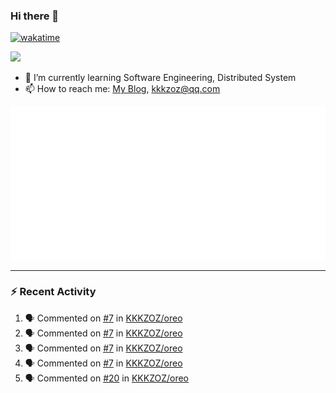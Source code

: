 ### Hi there 👋

[![wakatime](https://wakatime.com/badge/user/3d3cd454-4851-419e-ab98-0f85a4d69dbf.svg)](https://wakatime.com/@3d3cd454-4851-419e-ab98-0f85a4d69dbf)

![](https://komarev.com/ghpvc/?username=kkkzoz&color=green)

- 🌱 I’m currently learning Software Engineering, Distributed System
- 📫 How to reach me: [My Blog](https://blog.kkkzoz.top/), <kkkzoz@qq.com>

![](https://raw.githubusercontent.com/kkkzoz/github-stats/actions_branch/generated_images/languages.svg)

---

### :zap: Recent Activity

<!--START_SECTION:activity-->
1. 🗣 Commented on [#7](https://github.com/KKKZOZ/oreo/issues/7#issuecomment-3166998072) in [KKKZOZ/oreo](https://github.com/KKKZOZ/oreo)
2. 🗣 Commented on [#7](https://github.com/KKKZOZ/oreo/issues/7#issuecomment-3166947491) in [KKKZOZ/oreo](https://github.com/KKKZOZ/oreo)
3. 🗣 Commented on [#7](https://github.com/KKKZOZ/oreo/issues/7#issuecomment-3166885700) in [KKKZOZ/oreo](https://github.com/KKKZOZ/oreo)
4. 🗣 Commented on [#7](https://github.com/KKKZOZ/oreo/issues/7#issuecomment-3166874633) in [KKKZOZ/oreo](https://github.com/KKKZOZ/oreo)
5. 🗣 Commented on [#20](https://github.com/KKKZOZ/oreo/pull/20#issuecomment-3166277638) in [KKKZOZ/oreo](https://github.com/KKKZOZ/oreo)
<!--END_SECTION:activity-->

<!--
**KKKZOZ/KKKZOZ** is a ✨ _special_ ✨ repository because its `README.md` (this file) appears on your GitHub profile.

Here are some ideas to get you started:

- 🔭 I’m currently working on ...
- 🌱 I’m currently learning ...
- 👯 I’m looking to collaborate on ...
- 🤔 I’m looking for help with ...
- 💬 Ask me about ...
- 📫 How to reach me: ...
- 😄 Pronouns: ...
- ⚡ Fun fact: ...
-->
